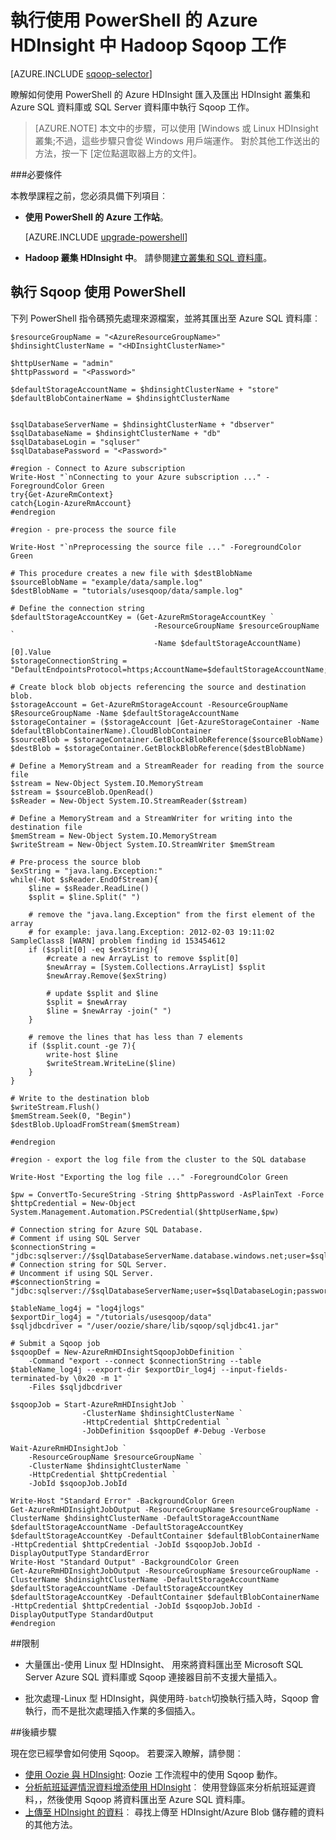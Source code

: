 <properties
    pageTitle="HDInsight 中使用 Hadoop Sqoop |Microsoft Azure"
    description="瞭解如何使用 PowerShell 的 Azure 工作站執行 Sqoop 匯入及匯出 Hadoop 叢集和 Azure SQL 資料庫之間。"
    editor="cgronlun"
    manager="jhubbard"
    services="hdinsight"
    documentationCenter=""
    tags="azure-portal"
    authors="mumian"/>

<tags
    ms.service="hdinsight"
    ms.workload="big-data"
    ms.tgt_pltfrm="na"
    ms.devlang="na"
    ms.topic="article"
    ms.date="09/02/2016"
    ms.author="jgao"/>

# <a name="run-sqoop-jobs-using-azure-powershell-for-hadoop-in-hdinsight"></a>執行使用 PowerShell 的 Azure HDInsight 中 Hadoop Sqoop 工作

[AZURE.INCLUDE [sqoop-selector](../../includes/hdinsight-selector-use-sqoop.md)]

瞭解如何使用 PowerShell 的 Azure HDInsight 匯入及匯出 HDInsight 叢集和 Azure SQL 資料庫或 SQL Server 資料庫中執行 Sqoop 工作。

> [AZURE.NOTE] 本文中的步驟，可以使用 [Windows 或 Linux HDInsight 叢集;不過，這些步驟只會從 Windows 用戶端運作。 對於其他工作送出的方法，按一下 [定位點選取器上方的文件]。


###<a name="prerequisites"></a>必要條件

本教學課程之前，您必須具備下列項目︰

- **使用 PowerShell 的 Azure 工作站**。

    [AZURE.INCLUDE [upgrade-powershell](../../includes/hdinsight-use-latest-powershell.md)]

- **Hadoop 叢集 HDInsight 中**。 請參閱[建立叢集和 SQL 資料庫](hdinsight-use-sqoop.md#create-cluster-and-sql-database)。

    
## <a name="run-sqoop-using-powershell"></a>執行 Sqoop 使用 PowerShell

下列 PowerShell 指令碼預先處理來源檔案，並將其匯出至 Azure SQL 資料庫︰

    $resourceGroupName = "<AzureResourceGroupName>"
    $hdinsightClusterName = "<HDInsightClusterName>"

    $httpUserName = "admin"
    $httpPassword = "<Password>"

    $defaultStorageAccountName = $hdinsightClusterName + "store"
    $defaultBlobContainerName = $hdinsightClusterName


    $sqlDatabaseServerName = $hdinsightClusterName + "dbserver"
    $sqlDatabaseName = $hdinsightClusterName + "db"
    $sqlDatabaseLogin = "sqluser"
    $sqlDatabasePassword = "<Password>"

    #region - Connect to Azure subscription
    Write-Host "`nConnecting to your Azure subscription ..." -ForegroundColor Green
    try{Get-AzureRmContext}
    catch{Login-AzureRmAccount}
    #endregion
        
    #region - pre-process the source file
        
    Write-Host "`nPreprocessing the source file ..." -ForegroundColor Green
        
    # This procedure creates a new file with $destBlobName
    $sourceBlobName = "example/data/sample.log"
    $destBlobName = "tutorials/usesqoop/data/sample.log"
        
    # Define the connection string
    $defaultStorageAccountKey = (Get-AzureRmStorageAccountKey `
                                    -ResourceGroupName $resourceGroupName `
                                    -Name $defaultStorageAccountName)[0].Value
    $storageConnectionString = "DefaultEndpointsProtocol=https;AccountName=$defaultStorageAccountName;AccountKey=$defaultStorageAccountKey"
        
    # Create block blob objects referencing the source and destination blob.
    $storageAccount = Get-AzureRmStorageAccount -ResourceGroupName $ResourceGroupName -Name $defaultStorageAccountName
    $storageContainer = ($storageAccount |Get-AzureStorageContainer -Name $defaultBlobContainerName).CloudBlobContainer
    $sourceBlob = $storageContainer.GetBlockBlobReference($sourceBlobName)
    $destBlob = $storageContainer.GetBlockBlobReference($destBlobName)
        
    # Define a MemoryStream and a StreamReader for reading from the source file
    $stream = New-Object System.IO.MemoryStream
    $stream = $sourceBlob.OpenRead()
    $sReader = New-Object System.IO.StreamReader($stream)
        
    # Define a MemoryStream and a StreamWriter for writing into the destination file
    $memStream = New-Object System.IO.MemoryStream
    $writeStream = New-Object System.IO.StreamWriter $memStream
        
    # Pre-process the source blob
    $exString = "java.lang.Exception:"
    while(-Not $sReader.EndOfStream){
        $line = $sReader.ReadLine()
        $split = $line.Split(" ")
        
        # remove the "java.lang.Exception" from the first element of the array
        # for example: java.lang.Exception: 2012-02-03 19:11:02 SampleClass8 [WARN] problem finding id 153454612
        if ($split[0] -eq $exString){
            #create a new ArrayList to remove $split[0]
            $newArray = [System.Collections.ArrayList] $split
            $newArray.Remove($exString)
        
            # update $split and $line
            $split = $newArray
            $line = $newArray -join(" ")
        }
        
        # remove the lines that has less than 7 elements
        if ($split.count -ge 7){
            write-host $line
            $writeStream.WriteLine($line)
        }
    }
        
    # Write to the destination blob
    $writeStream.Flush()
    $memStream.Seek(0, "Begin")
    $destBlob.UploadFromStream($memStream)
        
    #endregion
        
    #region - export the log file from the cluster to the SQL database
        
    Write-Host "Exporting the log file ..." -ForegroundColor Green

    $pw = ConvertTo-SecureString -String $httpPassword -AsPlainText -Force
    $httpCredential = New-Object System.Management.Automation.PSCredential($httpUserName,$pw)
        
    # Connection string for Azure SQL Database.
    # Comment if using SQL Server
    $connectionString = "jdbc:sqlserver://$sqlDatabaseServerName.database.windows.net;user=$sqlDatabaseLogin@$sqlDatabaseServerName;password=$sqlDatabasePassword;database=$sqlDatabaseName"
    # Connection string for SQL Server.
    # Uncomment if using SQL Server.
    #$connectionString = "jdbc:sqlserver://$sqlDatabaseServerName;user=$sqlDatabaseLogin;password=$sqlDatabasePassword;database=$sqlDatabaseName"
        
    $tableName_log4j = "log4jlogs"
    $exportDir_log4j = "/tutorials/usesqoop/data"
    $sqljdbcdriver = "/user/oozie/share/lib/sqoop/sqljdbc41.jar"
        
    # Submit a Sqoop job
    $sqoopDef = New-AzureRmHDInsightSqoopJobDefinition `
        -Command "export --connect $connectionString --table $tableName_log4j --export-dir $exportDir_log4j --input-fields-terminated-by \0x20 -m 1" `
        -Files $sqljdbcdriver

    $sqoopJob = Start-AzureRmHDInsightJob `
                    -ClusterName $hdinsightClusterName `
                    -HttpCredential $httpCredential `
                    -JobDefinition $sqoopDef #-Debug -Verbose

    Wait-AzureRmHDInsightJob `
        -ResourceGroupName $resourceGroupName `
        -ClusterName $hdinsightClusterName `
        -HttpCredential $httpCredential `
        -JobId $sqoopJob.JobId
        
    Write-Host "Standard Error" -BackgroundColor Green
    Get-AzureRmHDInsightJobOutput -ResourceGroupName $resourceGroupName -ClusterName $hdinsightClusterName -DefaultStorageAccountName $defaultStorageAccountName -DefaultStorageAccountKey $defaultStorageAccountKey -DefaultContainer $defaultBlobContainerName -HttpCredential $httpCredential -JobId $sqoopJob.JobId -DisplayOutputType StandardError
    Write-Host "Standard Output" -BackgroundColor Green
    Get-AzureRmHDInsightJobOutput -ResourceGroupName $resourceGroupName -ClusterName $hdinsightClusterName -DefaultStorageAccountName $defaultStorageAccountName -DefaultStorageAccountKey $defaultStorageAccountKey -DefaultContainer $defaultBlobContainerName -HttpCredential $httpCredential -JobId $sqoopJob.JobId -DisplayOutputType StandardOutput
    #endregion

##<a name="limitations"></a>限制

* 大量匯出-使用 Linux 型 HDInsight、 用來將資料匯出至 Microsoft SQL Server Azure SQL 資料庫或 Sqoop 連接器目前不支援大量插入。

* 批次處理-Linux 型 HDInsight，與使用時`-batch`切換執行插入時，Sqoop 會執行，而不是批次處理插入作業的多個插入。

##<a name="next-steps"></a>後續步驟

現在您已經學會如何使用 Sqoop。 若要深入瞭解，請參閱︰

- [使用 Oozie 與 HDInsight](hdinsight-use-oozie.md): Oozie 工作流程中的使用 Sqoop 動作。
- [分析航班延遲情況資料增添使用 HDInsight](hdinsight-analyze-flight-delay-data.md)︰ 使用登錄區來分析航班延遲資料，，然後使用 Sqoop 將資料匯出至 Azure SQL 資料庫。
- [上傳至 HDInsight 的資料](hdinsight-upload-data.md)︰ 尋找上傳至 HDInsight/Azure Blob 儲存體的資料的其他方法。


[sqoop-user-guide-1.4.4]: https://sqoop.apache.org/docs/1.4.4/SqoopUserGuide.html
